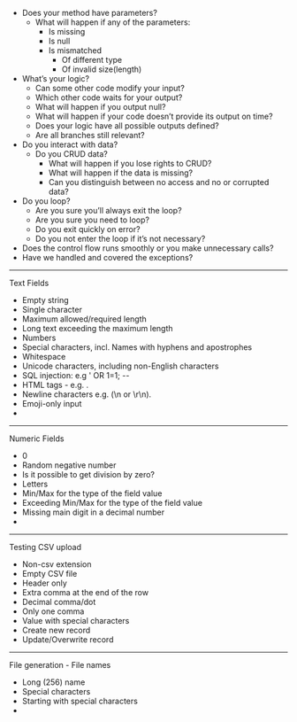 - Does your method have parameters?
    - What will happen if any of the parameters:
        - Is missing
        - Is null
        - Is mismatched
            - Of different type
            - Of invalid size(length)
- What’s your logic?
    - Can some other code modify your input?
    - Which other code waits for your output?
    - What will happen if you output null?
    - What will happen if your code doesn’t provide its output on time?
    - Does your logic have all possible outputs defined?
    - Are all branches still relevant? 
- Do you interact with data?
    - Do you CRUD data?
        - What will happen if you lose rights to CRUD?
        - What will happen if the data is missing?
        - Can you distinguish between no access and no or corrupted data?
- Do you loop?
    - Are you sure you’ll always exit the loop?
    - Are you sure you need to loop?
    - Do you exit quickly on error?
    - Do you not enter the loop if it’s not necessary?
- Does the control flow runs smoothly or you make unnecessary calls?
- Have we handled and covered the exceptions?

*************************
Text Fields

- Empty string
- Single character
- Maximum allowed/required length
- Long text exceeding the maximum length
- Numbers
- Special characters, incl. Names with hyphens and apostrophes
- Whitespace
- Unicode characters, including non-English characters
- SQL injection: e.g ' OR 1=1; --
- HTML tags - e.g. <script>alert('XSS')</script>.
- Newline characters e.g. (\n or \r\n).
- Emoji-only input
- 

*************************
Numeric Fields

- 0
- Random negative number
- Is it possible to get division by zero?
- Letters
- Min/Max for the type of the field value
- Exceeding Min/Max for the type of the field value
- Missing main digit in a decimal number
- 


*************************
Testing CSV upload

- Non-csv extension
- Empty CSV file
- Header only
- Extra comma at the end of the row
- Decimal comma/dot
- Only one comma
- Value with special characters
- Create new record
- Update/Overwrite record


*************************
File generation - File names

- Long (256) name
- Special characters
- Starting with special characters
- 






